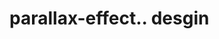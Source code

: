# parallax-effect.. desgin                                                                                                                                                                                                                                                                                                                                                                                                                    

